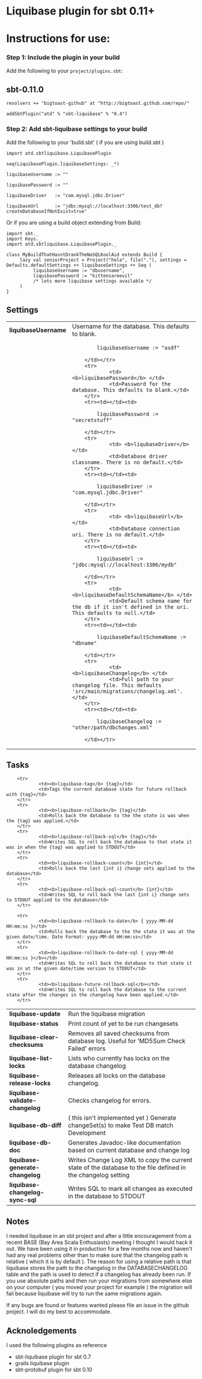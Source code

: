 Liquibase plugin for sbt 0.11+
====================================

# Instructions for use:
### Step 1: Include the plugin in your build

Add the following to your `project/plugins.sbt`:

## sbt-0.11.0

    resolvers += "bigtoast-github" at "http://bigtoast.github.com/repo/"

    addSbtPlugin("atd" % "sbt-liquibase" % "0.4")

### Step 2: Add sbt-liquibase settings to your build

Add the following to your 'build.sbt' ( if you are using build.sbt )


    import atd.sbtliquibase.LiquibasePlugin

    seq(LiquibasePlugin.liquibaseSettings: _*)
    
    liquibaseUsername := ""

    liquibasePassword := ""
                        
    liquibaseDriver   := "com.mysql.jdbc.Driver"
                        
    liquibaseUrl      := "jdbc:mysql://localhost:3306/test_db?createDatabaseIfNotExist=true"

Or if you are using a build object extending from Build:

    import sbt._
    import Keys._
    import atd.sbtliquibase.LiquibasePlugin._

    class MyBuildThatHasntDrankTheNoSQLKoolAid extends Build {
         lazy val seniorProject = Project("hola", file("."), settings = Defaults.defaultSettings ++ liquibaseSettings ++ Seq (
              liquibaseUsername := "dbusername",
              liquibasePassword := "kittensareevil"
              /* lots more liquibase settings available */
         )
    }


## Settings

<table>
        <tr>
                <td> <b>liquibaseUsername</b> </td>
                <td>Username for the database. This defaults to blank.</td>
        </tr>
        <tr><td></td><td>

            liquibaseUsername := "asdf"

        </td></tr>
        <tr>
                <td> <b>liquibasePassword</b> </td>
                <td>Password for the database. This defaults to blank.</td>
        </tr>
        <tr><td></td><td>

            liquibasePassword := "secretstuff"

        </td></tr>
        <tr>
                <td> <b>liqubaseDriver</b> </td>
                <td>Database driver classname. There is no default.</td>
        </tr>
        <tr><td></td><td>

            liquibaseDriver := "com.mysql.jdbc.Driver"

        </td></tr>
        <tr>
                <td> <b>liquibaseUrl</b> </td>
                <td>Database connection uri. There is no default.</td>
        </tr>
        <tr><td></td><td>

            liquibaseUrl := "jdbc:mysql://localhost:3306/mydb"

        </td></tr>
        <tr>
                <td> <b>liquibaseDefaultSchemaName</b> </td>
                <td>Default schema name for the db if it isn't defined in the uri. This defaults to null.</td>
        </tr>
        <tr><td></td><td>

            liquibaseDefaultSchemaName := "dbname"

        </td></tr>
        <tr>
                <td> <b>liquibaseChangelog</b> </td>
                <td>Full path to your changelog file. This defaults 'src/main/migrations/changelog.xml'.</td>
        </tr>
        <tr><td></td><td>

            liquibaseChangelog := "other/path/dbchanges.xml"

        </td></tr>
</table>

## Tasks

<table>
        <tr>
                <td> <b>liquibase-update</b> </td>
                <td>Run the liquibase migration</td>
        </tr>
        <tr>
                <td><b>liquibase-status</b></td>
                <td>Print count of yet to be run changesets</td>
        </tr>
        <tr>
                <td><b>liquibase-clear-checksums</b></td>
                <td>Removes all saved checksums from database log. Useful for 'MD5Sum Check Failed' errors</td>
        </tr>
        <tr>
                <td><b>liquibase-list-locks</b></td>
                <td>Lists who currently has locks on the database changelog</td>
        </tr>
        <tr>
                <td><b>liquibase-release-locks</b></td>
                <td>Releases all locks on the database changelog.</td>
        </tr>
        <tr>
                <td><b>liquibase-validate-changelog</b></td>
                <td>Checks changelog for errors.</td>
        </tr>
        <tr>
                <td><b>liquibase-db-diff</b></td>
                <td>( this isn't implemented yet ) Generate changeSet(s) to make Test DB match Development</td>
        </tr>
        <tr>
                <td><b>liquibase-db-doc</b></td>
                <td>Generates Javadoc-like documentation based on current database and change log</td>
        </tr>
        <tr>
                <td><b>liquibase-generate-changelog</b></td>
                <td>Writes Change Log XML to copy the current state of the database to the file defined in the changelog setting</td>
        </tr>
        <tr>
                <td><b>liquibase-changelog-sync-sql</b></td>
                <td>Writes SQL to mark all changes as executed in the database to STDOUT</td>
        </tr>

        <tr>
                <td><b>liquibase-tag</b> {tag}</td>
                <td>Tags the current database state for future rollback with {tag}</td>
        </tr>
        <tr>
                <td><b>liquibase-rollback</b> {tag}</td>
                <td>Rolls back the database to the the state is was when the {tag} was applied.</td>
        </tr>
        <tr>
                <td><b>liquibase-rollback-sql</b> {tag}</td>
                <td>Writes SQL to roll back the database to that state it was in when the {tag} was applied to STDOUT</td>
        </tr>
        <tr>
                <td><b>liquibase-rollback-count</b> {int}</td>
                <td>Rolls back the last {int i} change sets applied to the database</td>
        </tr>
        <tr>
                <td><b>liquibase-rollback-sql-count</b> {int}</td>
                <td>Writes SQL to roll back the last {int i} change sets to STDOUT applied to the database</td>
        </tr>

        <tr>
                <td><b>liquibase-rollback-to-date</b> { yyyy-MM-dd HH:mm:ss }</td>
                <td>Rolls back the database to the the state it was at the given date/time. Date Format: yyyy-MM-dd HH:mm:ss</td>
        </tr>
        <tr>
                <td><b>liquibase-rollback-to-date-sql { yyyy-MM-dd HH:mm:ss }</b></td>
                <td>Writes SQL to roll back the database to that state it was in at the given date/time version to STDOUT</td>
        </tr>
        <tr>
                <td><b>liquibase-future-rollback-sql</b></td>
                <td>Writes SQL to roll back the database to the current state after the changes in the changelog have been applied.</td>
        </tr>

</table>


Notes
------------------
I needed liquibase in an sbt project and after a little encouragement from a recent BASE (Bay Area Scala Enthusiasts) meeting I thought 
I would hack it out. We have been using it in production for a few months now and haven't had any real problems other than to make 
sure that the changelog path is relative ( which it is by default ). The reason for using a relative path is that liquibase stores the 
path to the changelog in the DATABASECHANGELOG table and the path is used to detect if a changelog has already been run. If you use absolute
paths and then run your migrations from somewhere else on your computer ( you moved your project for example ) the migration will fail because
liquibase will try to run the same migrations again.

If any bugs are found or features wanted please file an issue in the github project. I will do my best to accommodate.


Acknoledgements
---------------
I used the following plugins as reference

 * sbt-liquibase plugin for sbt 0.7
 * grails liquibase plugin
 * sbt-protobuf plugin for sbt 0.10


